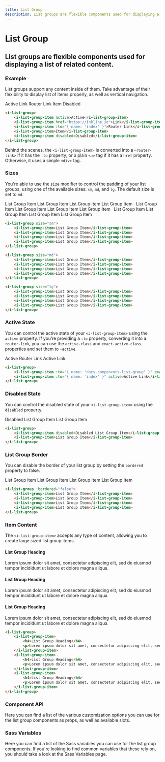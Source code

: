 ```yaml
---
title: List Group
description: List groups are flexible components used for displaying a list of related content.
---
```


# List Group
## List groups are flexible components used for displaying a list of related content.

### Example
List groups support any content inside of them. Take advantage of their flexibility to display list of items properly, as well as vertical navigation.

<i-code title="List Group Example">
<i-tab type="preview">
    <i-list-group>
        <i-list-group-item active>Active</i-list-group-item>
        <i-list-group-item href="https://inkline.io" onclick="return false;">Link</i-list-group-item>
        <i-list-group-item href="https://inkline.io" onclick="return false;">Router Link</i-list-group-item>
        <i-list-group-item>Item</i-list-group-item>
        <i-list-group-item disabled>Disabled</i-list-group-item>
    </i-list-group>
</i-tab>
<i-tab type="html">

~~~html
<i-list-group>
    <i-list-group-item active>Active</i-list-group-item>
    <i-list-group-item href="https://inkline.io">Link</i-list-group-item>
    <i-list-group-item :to="{ name: 'index' }">Router Link</i-list-group-item>
    <i-list-group-item>Item</i-list-group-item>
    <i-list-group-item disabled>Disabled</i-list-group-item>
</i-list-group>
~~~

</i-tab>
</i-code>

Behind the scenes, the `<i-list-group-item>` is converted into a `<router-link>` if it has the `:to` property, or a plain `<a>` tag if it has a `href` property. Otherwise, it uses a simple `<div>` tag.

### Sizes
You're able to use the `size` modifier to control the padding of your list groups, using one of the available sizes: `sm`, `md`, and `lg`. The default size is set to `md`.

<i-code title="List Group Sizes">
<i-tab type="preview">
    <div>
        <i-list-group size="sm">
            <i-list-group-item>List Group Item</i-list-group-item>
            <i-list-group-item>List Group Item</i-list-group-item>
            <i-list-group-item>List Group Item</i-list-group-item>
            <i-list-group-item>List Group Item</i-list-group-item>
        </i-list-group>&nbsp;
        <i-list-group size="md">
            <i-list-group-item>List Group Item</i-list-group-item>
            <i-list-group-item>List Group Item</i-list-group-item>
            <i-list-group-item>List Group Item</i-list-group-item>
            <i-list-group-item>List Group Item</i-list-group-item>
        </i-list-group>&nbsp;
        <i-list-group size="lg">
            <i-list-group-item>List Group Item</i-list-group-item>
            <i-list-group-item>List Group Item</i-list-group-item>
            <i-list-group-item>List Group Item</i-list-group-item>
            <i-list-group-item>List Group Item</i-list-group-item>
        </i-list-group>
    </div>
</i-tab>
<i-tab type="html">

~~~html
<i-list-group size="sm">
    <i-list-group-item>List Group Item</i-list-group-item>
    <i-list-group-item>List Group Item</i-list-group-item>
    <i-list-group-item>List Group Item</i-list-group-item>
    <i-list-group-item>List Group Item</i-list-group-item>
</i-list-group>
~~~
~~~html
<i-list-group size="md">
    <i-list-group-item>List Group Item</i-list-group-item>
    <i-list-group-item>List Group Item</i-list-group-item>
    <i-list-group-item>List Group Item</i-list-group-item>
    <i-list-group-item>List Group Item</i-list-group-item>
</i-list-group>
~~~
~~~html
<i-list-group size="lg">
    <i-list-group-item>List Group Item</i-list-group-item>
    <i-list-group-item>List Group Item</i-list-group-item>
    <i-list-group-item>List Group Item</i-list-group-item>
    <i-list-group-item>List Group Item</i-list-group-item>
</i-list-group>
~~~

</i-tab>
</i-code>

### Active State
You can control the active state of your `<i-list-group-item>` using the `active` property. If you're providing a `:to` property, converting it into a `router-link`, you can use the `active-class` and `exact-active-class` properties and set them to `-active`.

<i-code title="List Group Active State">
<i-tab type="preview">
    <div>
        <i-list-group>
            <i-list-group-item :to="{ name: 'docs-components-list-group' }" exact-active-class="-active">Active Router Link</i-list-group-item>
            <i-list-group-item :to="{ name: 'index' }" active>Active Link</i-list-group-item>
        </i-list-group>
    </div>
</i-tab>
<i-tab type="html">

~~~html
<i-list-group>
    <i-list-group-item :to="{ name: 'docs-components-list-group' }" exact-active-class="-active">Active Router Link</i-list-group-item>
    <i-list-group-item :to="{ name: 'index' }" active>Active Link</i-list-group-item>
</i-list-group>
~~~

</i-tab>
</i-code>


### Disabled State
You can control the disabled state of your `<i-list-group-item>` using the `disabled` property. 

<i-code title="List Group Disabled State">
<i-tab type="preview">
    <div>
        <i-list-group>
            <i-list-group-item disabled>Disabled List Group Item</i-list-group-item>
            <i-list-group-item>List Group Item</i-list-group-item>
        </i-list-group>
    </div>
</i-tab>
<i-tab type="html">

~~~html
<i-list-group>
    <i-list-group-item disabled>Disabled List Group Item</i-list-group-item>
    <i-list-group-item>List Group Item</i-list-group-item>
</i-list-group>
~~~

</i-tab>
</i-code>

### List Group Border
You can disable the border of your list group by setting the `bordered` property to false. 

<i-code title="List Group Border">
<i-tab type="preview">
    <div>
        <i-list-group :bordered="false">
            <i-list-group-item>List Group Item</i-list-group-item>
            <i-list-group-item>List Group Item</i-list-group-item>
            <i-list-group-item>List Group Item</i-list-group-item>
            <i-list-group-item>List Group Item</i-list-group-item>
        </i-list-group>
    </div>
</i-tab>
<i-tab type="html">

~~~html
<i-list-group :bordered="false">
    <i-list-group-item>List Group Item</i-list-group-item>
    <i-list-group-item>List Group Item</i-list-group-item>
    <i-list-group-item>List Group Item</i-list-group-item>
    <i-list-group-item>List Group Item</i-list-group-item>
</i-list-group>
~~~

</i-tab>
</i-code>

### Item Content
The `<i-list-group-item>` accepts any type of content, allowing you to create large sized list group items.

<i-code title="List Group Item Content">
<i-tab type="preview">
    <div>
        <i-list-group>
            <i-list-group-item>
                <h4>List Group Heading</h4>
                <p>Lorem ipsum dolor sit amet, consectetur adipiscing elit, sed do eiusmod tempor incididunt ut labore et dolore magna aliqua.</p>
            </i-list-group-item>
            <i-list-group-item>
                <h4>List Group Heading</h4>
                <p>Lorem ipsum dolor sit amet, consectetur adipiscing elit, sed do eiusmod tempor incididunt ut labore et dolore magna aliqua.</p>
            </i-list-group-item>
            <i-list-group-item>
                <h4>List Group Heading</h4>
                <p>Lorem ipsum dolor sit amet, consectetur adipiscing elit, sed do eiusmod tempor incididunt ut labore et dolore magna aliqua.</p>
            </i-list-group-item>
        </i-list-group>
    </div>
</i-tab>
<i-tab type="html">

~~~html
<i-list-group>
    <i-list-group-item>
        <h4>List Group Heading</h4>
        <p>Lorem ipsum dolor sit amet, consectetur adipiscing elit, sed do eiusmod tempor incididunt ut labore et dolore magna aliqua.</p>
    </i-list-group-item>
    <i-list-group-item>
        <h4>List Group Heading</h4>
        <p>Lorem ipsum dolor sit amet, consectetur adipiscing elit, sed do eiusmod tempor incididunt ut labore et dolore magna aliqua.</p>
    </i-list-group-item>
    <i-list-group-item>
        <h4>List Group Heading</h4>
        <p>Lorem ipsum dolor sit amet, consectetur adipiscing elit, sed do eiusmod tempor incididunt ut labore et dolore magna aliqua.</p>
    </i-list-group-item>
</i-list-group>
~~~

</i-tab>
</i-code>


### Component API
Here you can find a list of the various customization options you can use for the list group components as props, as well as available slots.

<i-code title="List Group API" expanded markup="i-list-group" link="https://github.com/inkline/inkline/tree/master/packages/inkline/src/components/IListGroup">
    <i-tab type="props">
        <api-table>
            <api-table-row>
                <template slot="property">bordered</template>
                <template slot="description">Sets the list group component style to be bordered.</template>
                <template slot="type"><code>Boolean</code></template>
                <template slot="values"><code>true</code>, <code>false</code></template>
                <template slot="default"><code>true</code></template>
            </api-table-row>
            <api-table-row>
                <template slot="property">size</template>
                <template slot="description">Sets the size of the list group component.</template>
                <template slot="type"><code>String</code></template>
                <template slot="values"><code>sm</code>, <code>md</code>, <code>lg</code></template>
                <template slot="default"><code>md</code></template>
            </api-table-row>
        </api-table>
    </i-tab>
    <i-tab type="slots">
        <api-table>
            <api-table-row>
                <template slot="slot">default</template>
                <template slot="description">Slot for list group default content.</template>
            </api-table-row>
        </api-table>
    </i-tab>
</i-code>

<i-code title="List Group Item API" markup="i-list-group-item" expanded link="https://github.com/inkline/inkline/tree/master/packages/inkline/src/components/IListGroupItem">
    <i-tab type="props">
        <api-table>
            <api-table-row>
                <template slot="property">active</template>
                <template slot="description">Sets the list group item state as active.</template>
                <template slot="type"><code>Boolean</code></template>
                <template slot="values"><code>true</code>, <code>false</code></template>
                <template slot="default"><code>false</code></template>
            </api-table-row>
            <api-table-row>
                <template slot="property">disabled</template>
                <template slot="description">Sets the list group item state as disabled.</template>
                <template slot="type"><code>Boolean</code></template>
                <template slot="values"><code>true</code>, <code>false</code></template>
                <template slot="default"><code>false</code></template>
            </api-table-row>
            <api-table-row>
                <template slot="property">tag</template>
                <template slot="description">Sets the tag to be used for the component. If <code>to</code> or <code>href</code> attribute is provided, an <code>a</code> tag will be used.</template>
                <template slot="type"><code>String</code></template>
                <template slot="values"></template>
                <template slot="default"><code>div</code></template>
            </api-table-row>
        </api-table>
    </i-tab>
    <i-tab type="slots">
        <api-table>
            <api-table-row>
                <template slot="slot">default</template>
                <template slot="description">Slot for list group item default content.</template>
            </api-table-row>
        </api-table>
    </i-tab>
</i-code>

### Sass Variables
Here you can find a list of the Sass variables you can use for the list group components. If you're looking to find common variables that these rely on, you should take a look at the <nuxt-link :to="{ name: 'docs-core-sass-variables' }">Sass Variables</nuxt-link> page.

<i-code title="List Group" expanded>
    <i-tab type="scss">
        <api-table>
            <api-table-row>
                <template slot="property">$list-group-font-size</template>
                <template slot="default"><code>$font-size</code></template>
            </api-table-row>
            <api-table-row>
                <template slot="property">$list-group-item-disabled-color</template>
                <template slot="default"><code>$text-muted</code></template>
            </api-table-row>
            <api-table-row>
                <template slot="property">$list-group-item-padding-base</template>
                <template slot="default"><code>$spacer</code></template>
            </api-table-row>
            <api-table-row>
                <template slot="property">$list-group-item-padding</template>
                <template slot="default"><code>size-map($list-group-item-padding-base, $sizes, $size-multipliers)</code></template>
            </api-table-row>
            <api-table-row>
                <template slot="property">$list-group-border-width</template>
                <template slot="default"><code>$border-width</code></template>
            </api-table-row>
            <api-table-row>
                <template slot="property">$list-group-border-style</template>
                <template slot="default"><code>solid</code></template>
            </api-table-row>
            <api-table-row>
                <template slot="property">$list-group-background-color-light</template>
                <template slot="default"><code>$body-background-light</code></template>
            </api-table-row>
            <api-table-row>
                <template slot="property">$list-group-border-color-light</template>
                <template slot="default"><code>$border-color-light</code></template>
            </api-table-row>
            <api-table-row>
                <template slot="property">$list-group-background-color-dark</template>
                <template slot="default"><code>$body-background-dark</code></template>
            </api-table-row>
            <api-table-row>
                <template slot="property">$list-group-border-color-dark</template>
                <template slot="default"><code>$border-color-dark</code></template>
            </api-table-row>
            <api-table-row>
                <template slot="property">$list-group-border-radius</template>
                <template slot="default"><code>$border-radius</code></template>
            </api-table-row>
            <api-table-row>
                <template slot="property">$list-group-item-active-background</template>
                <template slot="default"><code>$color-primary</code></template>
            </api-table-row>
            <api-table-row>
                <template slot="property">$list-group-item-active-color</template>
                <template slot="default"><code>$color-white</code></template>
            </api-table-row>
            <api-table-row>
                <template slot="property">$list-group-item-active-border-color</template>
                <template slot="default"><code>darken-lightness($color-primary, 6%)</code></template>
            </api-table-row>
            <api-table-row>
                <template slot="property">$list-group-color-for-light-variant</template>
                <template slot="default"><code>$color-for-light-variant</code></template>
            </api-table-row>
            <api-table-row>
                <template slot="property">$list-group-color-for-dark-variant</template>
                <template slot="default"><code>$color-for-dark-variant</code></template>
            </api-table-row>
            <api-table-row>
                <template slot="property">$list-group-variant-{variant}</template>
                <template slot="default"><code>list-group-variant($color-{variant})</code></template>
            </api-table-row>
            <api-table-row>
                <template slot="property">$list-group-variants</template>
<template slot="default-row">
                
~~~scss
(
    light: $list-group-variant-light,
    dark: $list-group-variant-dark
)
~~~
                
</template>
            </api-table-row>
            <api-table-row>
                <template slot="function">list-group-variant</template>
<template slot="default-row">
                
~~~scss
@function list-group-variant($variant) {
    $list-group-variant-color: variant-color-by-luminance($variant, $list-group-color-for-light-variant, $list-group-color-for-dark-variant);
    $list-group-variant-background: $variant;
    $list-group-variant-border-color: variant-color-by-luminance($variant, $border-color-dark, $border-color-light);

    $variant-map: (
        color: $list-group-variant-color,
        background: $list-group-variant-background,
        border-color: $list-group-variant-border-color,
    );

    @return $variant-map;
}
~~~
                
</template>
            </api-table-row>
        </api-table>
    </i-tab>
</i-code> 
